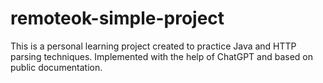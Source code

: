 # remoteok-simple-project
This is a personal learning project created to practice Java and HTTP parsing techniques. Implemented with the help of ChatGPT and based on public documentation.
